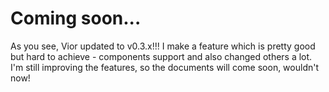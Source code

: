 # Coming soon...
As you see, Vior updated to v0.3.x!!! I make a feature which is pretty good but hard to achieve - components support and also changed others a lot.  
I'm still improving the features, so the documents will come soon, wouldn't now!